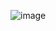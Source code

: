 ![image](https://user-images.githubusercontent.com/101180610/229983426-4c242550-d691-4a37-bc46-ab8aa52e557f.png)
